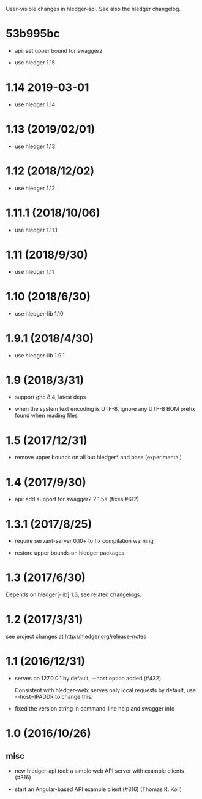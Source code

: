 User-visible changes in hledger-api.
See also the hledger changelog.

# 53b995bc

- api: set upper bound for swagger2



- use hledger 1.15

# 1.14 2019-03-01

- use hledger 1.14

# 1.13 (2019/02/01)

- use hledger 1.13

# 1.12 (2018/12/02)

-   use hledger 1.12

# 1.11.1 (2018/10/06)

-   use hledger 1.11.1

# 1.11 (2018/9/30)

-   use hledger 1.11

# 1.10 (2018/6/30)

-   use hledger-lib 1.10

# 1.9.1 (2018/4/30)

-   use hledger-lib 1.9.1

# 1.9 (2018/3/31)

-   support ghc 8.4, latest deps

-   when the system text encoding is UTF-8, ignore any UTF-8 BOM prefix
    found when reading files

# 1.5 (2017/12/31)

-   remove upper bounds on all but hledger* and base (experimental)

# 1.4 (2017/9/30)

-   api: add support for swagger2 2.1.5+ (fixes #612)

# 1.3.1 (2017/8/25)

-   require servant-server 0.10+ to fix compilation warning

-   restore upper bounds on hledger packages

# 1.3 (2017/6/30)

Depends on hledger\[-lib\] 1.3, see related changelogs.

# 1.2 (2017/3/31)

see project changes at http://hledger.org/release-notes

# 1.1 (2016/12/31)

-   serves on 127.0.0.1 by default, --host option added (#432)

    Consistent with hledger-web: serves only local requests by default,
    use --host=IPADDR to change this.

-   fixed the version string in command-line help and swagger info

# 1.0 (2016/10/26)

## misc

-   new hledger-api tool: a simple web API server with example clients (#316)

-   start an Angular-based API example client (#316) (Thomas R. Koll)
